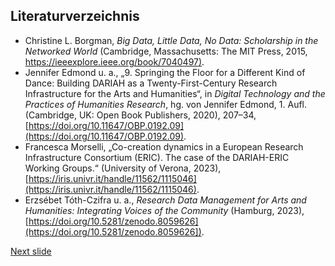 ## Literaturverzeichnis

- Christine L. Borgman, _Big Data, Little Data, No Data: Scholarship in the Networked World_ (Cambridge, Massachusetts: The MIT Press, 2015, [https://ieeexplore.ieee.org/book/7040497)](https://ieeexplore.ieee.org/book/7040497).
- Jennifer Edmond u. a., „9. Springing the Floor for a Different Kind of Dance: Building DARIAH as a Twenty-First-Century Research Infrastructure for the Arts and Humanities“, in _Digital Technology and the Practices of Humanities Research_, hg. von Jennifer Edmond, 1. Aufl. (Cambridge, UK: Open Book Publishers, 2020), 207–34, [https://doi.org/10.11647/OBP.0192.09](https://doi.org/10.11647/OBP.0192.09).
- Francesca Morselli, „Co-creation dynamics in a European Research Infrastructure Consortium (ERIC). The case of the DARIAH-ERIC Working Groups.“ (University of Verona, 2023), [https://iris.univr.it/handle/11562/1115046](https://iris.univr.it/handle/11562/1115046).
- Erzsébet Tóth-Czifra u. a., _Research Data Management for Arts and Humanities: Integrating Voices of the Community_ (Hamburg, 2023), [https://doi.org/10.5281/zenodo.8059626](https://doi.org/10.5281/zenodo.8059626]).

[Next slide](10.md)
